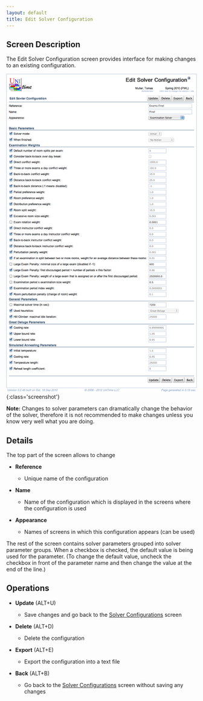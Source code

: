 ```yaml
---
layout: default
title: Edit Solver Configuration
---
```



## Screen Description

The Edit Solver Configuration screen provides interface for making changes to an existing configuration.

![Edit Solver Configuration](images/edit-solver-configuration-1.png){:class='screenshot'}

**Note:** Changes to solver parameters can dramatically change the behavior of the solver, therefore it is not recommended to make changes unless you know very well what you are doing.

## Details

The top part of the screen allows to change

* **Reference**
	* Unique name of the configuration

* **Name**
	* Name of the configuration which is displayed in the screens where the configuration is used

* **Appearance**
	* Names of screens in which this configuration appears (can be used)

The rest of the screen contains solver parameters grouped into solver parameter groups. When a checkbox is checked, the default value is being used for the parameter. (To change the default value, uncheck the checkbox in front of the parameter name and then change the value at the end of the line.)

## Operations

* **Update** (ALT+U)
	* Save changes and go back to the [Solver Configurations](solver-configurations) screen

* **Delete** (ALT+D)
	* Delete the configuration

* **Export** (ALT+E)
	* Export the configuration into a text file

* **Back** (ALT+B)
	* Go back to the [Solver Configurations](solver-configurations) screen without saving any changes

